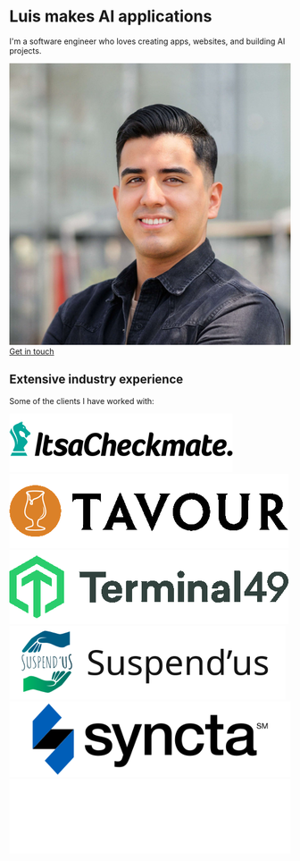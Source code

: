 # Luis makes AI applications

I'm a software engineer who loves creating apps, websites, and building AI projects.

<div class="flex justify-center w-full">
  <div class="px-4 sm:px-8 xl:pr-16 lg:w-1/2 text-center lg:text-left">
    <img class="rounded-full w-56 md:w-64 m-auto mb-8" src="/img/portrait_small.jpeg" alt="Luis Sanchez portrait" />
  </div>
</div>

<a href="#contact" class="w-full flex items-center justify-center px-8 py-3 border border-transparent text-base font-medium rounded-md text-white bg-indigo-600 hover:bg-indigo-700 md:py-4 md:text-lg md:px-10">
  Get in touch
</a>

## Extensive industry experience

Some of the clients I have worked with:

<div class="grid grid-cols-2 gap-0.5 md:grid-cols-3">
  <div class="col-span-1 flex justify-center py-8 px-8 bg-primary">
    <img class="max-h-12" src="/img/checkmate.png" alt="ItsaCheckmate" />
  </div>
  <div class="col-span-1 flex justify-center py-8 px-8 bg-primary">
    <img class="max-h-12" src="/img/tavour.png" alt="Tavour" />
  </div>
  <div class="col-span-1 flex justify-center py-8 px-8 bg-primary">
    <img class="max-h-12" src="/img/t49.png" alt="Terminal49" />
  </div>
  <div class="col-span-1 flex justify-center py-8 px-8 bg-primary">
    <img class="max-h-12" src="/img/suspendus-h.png" alt="Suspend'us" />
  </div>
  <div class="col-span-1 flex justify-center py-8 px-8 bg-primary">
    <img class="max-h-12" src="/img/syncta-h.png" alt="Syncta" />
  </div>
  <div class="col-span-1 flex justify-center py-8 px-8 bg-primary">
    <img class="max-h-12 dark:invert" src="/img/agency-h.png" alt="Agency" />
  </div>
</div>
